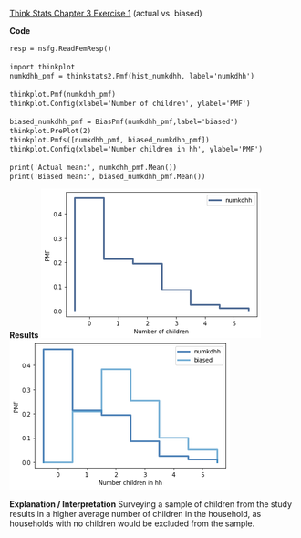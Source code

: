 [Think Stats Chapter 3 Exercise 1](http://greenteapress.com/thinkstats2/html/thinkstats2004.html#toc31) (actual vs. biased)

**Code**

```
resp = nsfg.ReadFemResp()

import thinkplot
numkdhh_pmf = thinkstats2.Pmf(hist_numkdhh, label='numkdhh')

thinkplot.Pmf(numkdhh_pmf)
thinkplot.Config(xlabel='Number of children', ylabel='PMF')

biased_numkdhh_pmf = BiasPmf(numkdhh_pmf,label='biased')
thinkplot.PrePlot(2)
thinkplot.Pmfs([numkdhh_pmf, biased_numkdhh_pmf])
thinkplot.Config(xlabel='Number children in hh', ylabel='PMF')

print('Actual mean:', numkdhh_pmf.Mean())
print('Biased mean:', biased_numkdhh_pmf.Mean())
```

**Results**
![PMF of number of kids in household](https://github.com/tawney-kirkland/dsp/blob/master/img/3.1.1.png?raw=true)
![PMF of actual and biased number of kids in household](https://github.com/tawney-kirkland/dsp/blob/master/img/3.1.2.png?raw=true)

**Explanation / Interpretation**
Surveying a sample of children from the study results in a higher average number of children in the household, as households with no children would be excluded from the sample.

